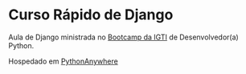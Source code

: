 # Curso Rápido de Django
Aula de Django ministrada no [Bootcamp da IGTI]('https://www.igti.com.br/custom/bootcamps-gratuitos/')
de Desenvolvedor(a) Python.  

Hospedado em [PythonAnywhere]('http://wagner.pythonanywhere.com/principal/')

